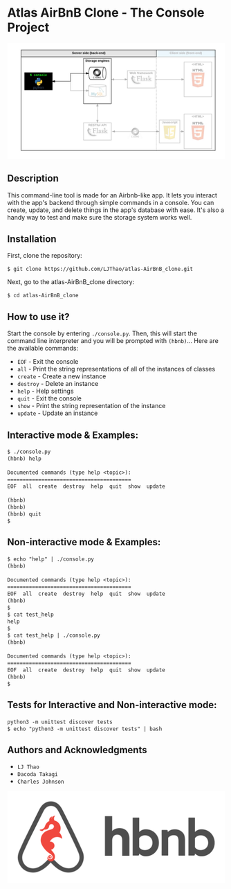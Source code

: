 # Atlas AirBnB Clone - The Console Project
![Console logo](https://github.com/LJThao/atlas-AirBnB_clone/blob/main/console.png)

## Description
This command-line tool is made for an Airbnb-like app. It lets you interact with the app's backend through simple commands in a console. You can create, update, and delete things in the app's database with ease. It's also a handy way to test and make sure the storage system works well.

## Installation
First, clone the repository:

```
$ git clone https://github.com/LJThao/atlas-AirBnB_clone.git
```

Next, go to the atlas-AirBnB_clone directory:

```
$ cd atlas-AirBnB_clone
```
## How to use it?
Start the console by entering `./console.py`. Then, this will start the command line interpreter and you will be prompted with `(hbnb)`...
Here are the available commands:

* `EOF` - Exit the console
* `all` - Print the string representations of all of the instances of classes
* `create` - Create a new instance
* `destroy` - Delete an instance
* `help` - Help settings
* `quit` - Exit the console
* `show` - Print the string representation of the instance
* `update` - Update an instance

## Interactive mode & Examples:

```
$ ./console.py
(hbnb) help

Documented commands (type help <topic>):
========================================
EOF  all  create  destroy  help  quit  show  update

(hbnb) 
(hbnb) 
(hbnb) quit
$
```

## Non-interactive mode & Examples:

```
$ echo "help" | ./console.py
(hbnb)

Documented commands (type help <topic>):
========================================
EOF  all  create  destroy  help  quit  show  update
(hbnb) 
$
$ cat test_help
help
$
$ cat test_help | ./console.py
(hbnb)

Documented commands (type help <topic>):
========================================
EOF  all  create  destroy  help  quit  show  update
(hbnb) 
$
```

## Tests for Interactive and Non-interactive mode:
```
python3 -m unittest discover tests
$ echo "python3 -m unittest discover tests" | bash
```

## Authors and Acknowledgments

* `LJ Thao`
* `Dacoda Takagi` 
* `Charles Johnson`

![HBHB logo](https://github.com/LJThao/atlas-AirBnB_clone/blob/main/airbnb.png)

